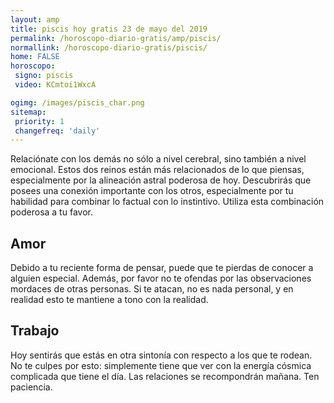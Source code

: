 ```yaml
---
layout: amp
title: piscis hoy gratis 23 de mayo del 2019 
permalink: /horoscopo-diario-gratis/amp/piscis/
normallink: /horoscopo-diario-gratis/piscis/
home: FALSE
horoscopo:
 signo: piscis
 video: KCmtoi1WxcA

ogimg: /images/piscis_char.png
sitemap:
 priority: 1
 changefreq: 'daily'
---
```



Relaciónate con los demás no sólo a nivel cerebral, sino también a nivel emocional. Estos dos reinos están más relacionados de lo que piensas, especialmente por la alineación astral poderosa de hoy. Descubrirás que posees una conexión importante con los otros, especialmente por tu habilidad para combinar lo factual con lo instintivo. Utiliza esta combinación poderosa a tu favor.

## Amor

Debido a tu reciente forma de pensar, puede que te pierdas de conocer a alguien especial. Además, por favor no te ofendas por las observaciones mordaces de otras personas. Si te atacan, no es nada personal, y en realidad esto te mantiene a tono con la realidad.

## Trabajo

Hoy sentirás que estás en otra sintonía con respecto a los que te rodean. No te culpes por esto: simplemente tiene que ver con la energía cósmica complicada que tiene el día. Las relaciones se recompondrán mañana. Ten paciencia.